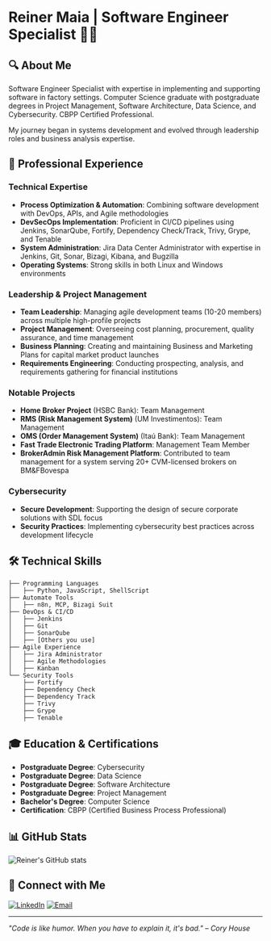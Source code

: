 # Reiner Maia | Software Engineer Specialist 👨‍💻

## 🔍 About Me
Software Engineer Specialist with expertise in implementing and supporting software in factory settings. Computer Science graduate with postgraduate degrees in Project Management, Software Architecture, Data Science, and Cybersecurity. CBPP Certified Professional.

My journey began in systems development and evolved through leadership roles and business analysis expertise.

## 💼 Professional Experience

### Technical Expertise
- **Process Optimization & Automation**: Combining software development with DevOps, APIs, and Agile methodologies
- **DevSecOps Implementation**: Proficient in CI/CD pipelines using Jenkins, SonarQube, Fortify, Dependency Check/Track, Trivy, Grype, and Tenable
- **System Administration**: Jira Data Center Administrator with expertise in Jenkins, Git, Sonar, Bizagi, Kibana, and Bugzilla
- **Operating Systems**: Strong skills in both Linux and Windows environments

### Leadership & Project Management
- **Team Leadership**: Managing agile development teams (10-20 members) across multiple high-profile projects
- **Project Management**: Overseeing cost planning, procurement, quality assurance, and time management
- **Business Planning**: Creating and maintaining Business and Marketing Plans for capital market product launches
- **Requirements Engineering**: Conducting prospecting, analysis, and requirements gathering for financial institutions

### Notable Projects
- **Home Broker Project** (HSBC Bank): Team Management
- **RMS (Risk Management System)** (UM Investimentos): Team Management
- **OMS (Order Management System)** (Itaú Bank): Team Management
- **Fast Trade Electronic Trading Platform**: Management Team Member
- **BrokerAdmin Risk Management Platform**: Contributed to team management for a system serving 20+ CVM-licensed brokers on BM&FBovespa

### Cybersecurity
- **Secure Development**: Supporting the design of secure corporate solutions with SDL focus
- **Security Practices**: Implementing cybersecurity best practices across development lifecycle

## 🛠️ Technical Skills
```
├── Programming Languages
│   ├── Python, JavaScript, ShellScript
├── Automate Tools
│   ├── n8n, MCP, Bizagi Suit
├── DevOps & CI/CD
│   ├── Jenkins
│   ├── Git
│   ├── SonarQube
│   ├── [Others you use]
├── Agile Experience
│   ├── Jira Administrator
│   ├── Agile Methodologies
│   ├── Kanban
└── Security Tools
    ├── Fortify
    ├── Dependency Check
    ├── Dependency Track
    ├── Trivy
    ├── Grype
    ├── Tenable
```

## 🎓 Education & Certifications
- **Postgraduate Degree**: Cybersecurity
- **Postgraduate Degree**: Data Science
- **Postgraduate Degree**: Software Architecture
- **Postgraduate Degree**: Project Management
- **Bachelor's Degree**: Computer Science
- **Certification**: CBPP (Certified Business Process Professional)

## 📊 GitHub Stats
![Reiner's GitHub stats](https://github-readme-stats.vercel.app/api?username=reinermaia&show_icons=true&theme=dark)

## 🔗 Connect with Me
[![LinkedIn](https://img.shields.io/badge/LinkedIn-0077B5?style=for-the-badge&logo=linkedin&logoColor=white)](https://www.linkedin.com/in/your-profile/)
[![Email](https://img.shields.io/badge/Email-D14836?style=for-the-badge&logo=gmail&logoColor=white)](mailto:your.email@example.com)

---
*"Code is like humor. When you have to explain it, it's bad." – Cory House*
